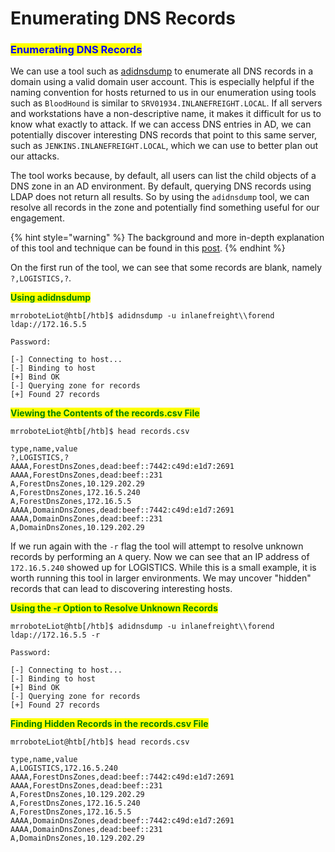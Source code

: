 # Enumerating DNS Records

### <mark style="color:blue;">Enumerating DNS Records</mark>

We can use a tool such as [adidnsdump](https://github.com/dirkjanm/adidnsdump) to enumerate all DNS records in a domain using a valid domain user account. This is especially helpful if the naming convention for hosts returned to us in our enumeration using tools such as `BloodHound` is similar to `SRV01934.INLANEFREIGHT.LOCAL`. If all servers and workstations have a non-descriptive name, it makes it difficult for us to know what exactly to attack. If we can access DNS entries in AD, we can potentially discover interesting DNS records that point to this same server, such as `JENKINS.INLANEFREIGHT.LOCAL`, which we can use to better plan out our attacks.

The tool works because, by default, all users can list the child objects of a DNS zone in an AD environment. By default, querying DNS records using LDAP does not return all results. So by using the `adidnsdump` tool, we can resolve all records in the zone and potentially find something useful for our engagement.&#x20;

{% hint style="warning" %}
The background and more in-depth explanation of this tool and technique can be found in this [post](https://dirkjanm.io/getting-in-the-zone-dumping-active-directory-dns-with-adidnsdump/).
{% endhint %}

On the first run of the tool, we can see that some records are blank, namely `?,LOGISTICS,?`.

<mark style="color:green;">**Using adidnsdump**</mark>

```shell-session
mrroboteLiot@htb[/htb]$ adidnsdump -u inlanefreight\\forend ldap://172.16.5.5 

Password: 

[-] Connecting to host...
[-] Binding to host
[+] Bind OK
[-] Querying zone for records
[+] Found 27 records
```

<mark style="color:green;">**Viewing the Contents of the records.csv File**</mark>

```shell-session
mrroboteLiot@htb[/htb]$ head records.csv 

type,name,value
?,LOGISTICS,?
AAAA,ForestDnsZones,dead:beef::7442:c49d:e1d7:2691
AAAA,ForestDnsZones,dead:beef::231
A,ForestDnsZones,10.129.202.29
A,ForestDnsZones,172.16.5.240
A,ForestDnsZones,172.16.5.5
AAAA,DomainDnsZones,dead:beef::7442:c49d:e1d7:2691
AAAA,DomainDnsZones,dead:beef::231
A,DomainDnsZones,10.129.202.29
```

If we run again with the `-r` flag the tool will attempt to resolve unknown records by performing an `A` query. Now we can see that an IP address of `172.16.5.240` showed up for LOGISTICS. While this is a small example, it is worth running this tool in larger environments. We may uncover "hidden" records that can lead to discovering interesting hosts.

<mark style="color:green;">**Using the -r Option to Resolve Unknown Records**</mark>

```shell-session
mrroboteLiot@htb[/htb]$ adidnsdump -u inlanefreight\\forend ldap://172.16.5.5 -r

Password: 

[-] Connecting to host...
[-] Binding to host
[+] Bind OK
[-] Querying zone for records
[+] Found 27 records
```

<mark style="color:green;">**Finding Hidden Records in the records.csv File**</mark>

```shell-session
mrroboteLiot@htb[/htb]$ head records.csv 

type,name,value
A,LOGISTICS,172.16.5.240
AAAA,ForestDnsZones,dead:beef::7442:c49d:e1d7:2691
AAAA,ForestDnsZones,dead:beef::231
A,ForestDnsZones,10.129.202.29
A,ForestDnsZones,172.16.5.240
A,ForestDnsZones,172.16.5.5
AAAA,DomainDnsZones,dead:beef::7442:c49d:e1d7:2691
AAAA,DomainDnsZones,dead:beef::231
A,DomainDnsZones,10.129.202.29
```
